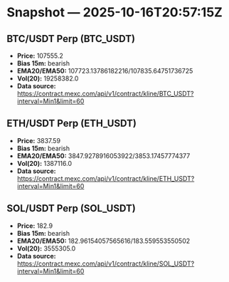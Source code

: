 # Snapshot — 2025-10-16T20:57:15Z

## BTC/USDT Perp (BTC_USDT)
- **Price:** 107555.2
- **Bias 15m:** bearish
- **EMA20/EMA50:** 107723.13786182216/107835.64751736725
- **Vol(20):** 19258382.0
- **Data source:** https://contract.mexc.com/api/v1/contract/kline/BTC_USDT?interval=Min1&limit=60

## ETH/USDT Perp (ETH_USDT)
- **Price:** 3837.59
- **Bias 15m:** bearish
- **EMA20/EMA50:** 3847.9278916053922/3853.17457774377
- **Vol(20):** 1387116.0
- **Data source:** https://contract.mexc.com/api/v1/contract/kline/ETH_USDT?interval=Min1&limit=60

## SOL/USDT Perp (SOL_USDT)
- **Price:** 182.9
- **Bias 15m:** bearish
- **EMA20/EMA50:** 182.96154057565616/183.559553550502
- **Vol(20):** 3555305.0
- **Data source:** https://contract.mexc.com/api/v1/contract/kline/SOL_USDT?interval=Min1&limit=60
